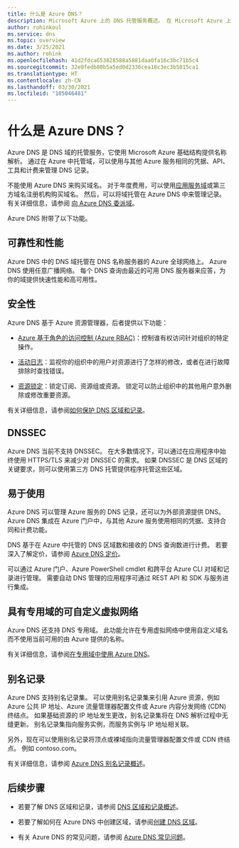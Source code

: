 ```yaml
---
title: 什么是 Azure DNS？
description: Microsoft Azure 上的 DNS 托管服务概述。 在 Microsoft Azure 上托管域。
author: rohinkoul
ms.service: dns
ms.topic: overview
ms.date: 3/25/2021
ms.author: rohink
ms.openlocfilehash: 41d2fdca653828588a5881daa0fa16c3bc71b5c4
ms.sourcegitcommit: 32e0fedb80b5a5ed0d2336cea18c3ec3b5015ca1
ms.translationtype: HT
ms.contentlocale: zh-CN
ms.lasthandoff: 03/30/2021
ms.locfileid: "105046481"
---
```

# <a name="what-is-azure-dns"></a>什么是 Azure DNS？

Azure DNS 是 DNS 域的托管服务，它使用 Microsoft Azure 基础结构提供名称解析。 通过在 Azure 中托管域，可以使用与其他 Azure 服务相同的凭据、API、工具和计费来管理 DNS 记录。

不能使用 Azure DNS 来购买域名。 对于年度费用，可以使用[应用服务域](../app-service/manage-custom-dns-buy-domain.md#buy-an-app-service-domain)或第三方域名注册机构购买域名。 然后，可以将域托管在 Azure DNS 中来管理记录。 有关详细信息，请参阅 [向 Azure DNS 委派域](dns-domain-delegation.md)。

Azure DNS 附带了以下功能。

## <a name="reliability-and-performance"></a>可靠性和性能

Azure DNS 中的 DNS 域托管在 DNS 名称服务器的 Azure 全球网络上。 Azure DNS 使用任意广播网络。 每个 DNS 查询由最近的可用 DNS 服务器来应答，为你的域提供快速性能和高可用性。

## <a name="security"></a>安全性

 Azure DNS 基于 Azure 资源管理器，后者提供以下功能：

* [Azure 基于角色的访问控制 (Azure RBAC)](../azure-resource-manager/management/overview.md)：控制谁有权访问针对组织的特定操作。

* [活动日志](../azure-resource-manager/management/overview.md)：监视你的组织中的用户对资源进行了怎样的修改，或者在进行故障排除时查找错误。

* [资源锁定](../azure-resource-manager/management/lock-resources.md)：锁定订阅、资源组或资源。 锁定可以防止组织中的其他用户意外删除或修改重要资源。

有关详细信息，请参阅[如何保护 DNS 区域和记录](dns-protect-zones-recordsets.md)。 

## <a name="dnssec"></a>DNSSEC

Azure DNS 当前不支持 DNSSEC。 在大多数情况下，可以通过在应用程序中始终使用 HTTPS/TLS 来减少对 DNSSEC 的需求。 如果 DNSSEC 是 DNS 区域的关键要求，则可以使用第三方 DNS 托管提供程序托管这些区域。

## <a name="ease-of-use"></a>易于使用

 Azure DNS 可以管理 Azure 服务的 DNS 记录，还可以为外部资源提供 DNS。 Azure DNS 集成在 Azure 门户中，与其他 Azure 服务使用相同的凭据、支持合同和计费功能。 

DNS 基于在 Azure 中托管的 DNS 区域数和接收的 DNS 查询数进行计费。 若要深入了解定价，请参阅 [Azure DNS 定价](https://azure.microsoft.com/pricing/details/dns/)。

可以通过 Azure 门户、Azure PowerShell cmdlet 和跨平台 Azure CLI 对域和记录进行管理。 需要自动 DNS 管理的应用程序可通过 REST API 和 SDK 与服务进行集成。

## <a name="customizable-virtual-networks-with-private-domains"></a>具有专用域的可自定义虚拟网络

Azure DNS 还支持 DNS 专用域。 此功能允许在专用虚拟网络中使用自定义域名而不使用当前可用的由 Azure 提供的名称。

有关详细信息，请参阅[在专用域中使用 Azure DNS](private-dns-overview.md)。

## <a name="alias-records"></a>别名记录

Azure DNS 支持别名记录集。 可以使用别名记录集来引用 Azure 资源，例如 Azure 公共 IP 地址、Azure 流量管理器配置文件或 Azure 内容分发网络 (CDN) 终结点。 如果基础资源的 IP 地址发生更改，别名记录集将在 DNS 解析过程中无缝更新。 别名记录集指向服务实例，而服务实例与 IP 地址相关联。

另外，现在可以使用别名记录将顶点或裸域指向流量管理器配置文件或 CDN 终结点。 例如 contoso.com。

有关详细信息，请参阅 [Azure DNS 别名记录概述](dns-alias.md)。

## <a name="next-steps"></a>后续步骤

* 若要了解 DNS 区域和记录，请参阅 [DNS 区域和记录概述](dns-zones-records.md)。

* 若要了解如何在 Azure DNS 中创建区域，请参阅[创建 DNS 区域](./dns-getstarted-portal.md)。

* 有关 Azure DNS 的常见问题，请参阅 [Azure DNS 常见问题](dns-faq.md)。
